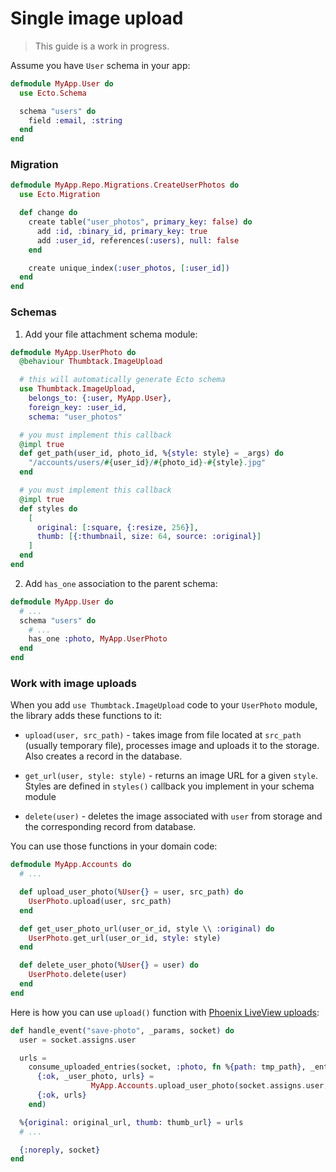 # Single image upload

> This guide is a work in progress.

Assume you have `User` schema in your app:

```elixir
defmodule MyApp.User do
  use Ecto.Schema

  schema "users" do
    field :email, :string
  end
end
```


### Migration

```elixir
defmodule MyApp.Repo.Migrations.CreateUserPhotos do
  use Ecto.Migration

  def change do
    create table("user_photos", primary_key: false) do
      add :id, :binary_id, primary_key: true
      add :user_id, references(:users), null: false
    end

    create unique_index(:user_photos, [:user_id])
  end
end
```


### Schemas

1. Add your file attachment schema module:

```elixir
defmodule MyApp.UserPhoto do
  @behaviour Thumbtack.ImageUpload

  # this will automatically generate Ecto schema
  use Thumbtack.ImageUpload,
    belongs_to: {:user, MyApp.User},
    foreign_key: :user_id,
    schema: "user_photos"

  # you must implement this callback
  @impl true
  def get_path(user_id, photo_id, %{style: style} = _args) do
    "/accounts/users/#{user_id}/#{photo_id}-#{style}.jpg"
  end

  # you must implement this callback
  @impl true
  def styles do
    [
      original: [:square, {:resize, 256}],
      thumb: [{:thumbnail, size: 64, source: :original}]
    ]
  end
end
```

2. Add `has_one` association to the parent schema:

```elixir
defmodule MyApp.User do
  # ...
  schema "users" do
    # ...
    has_one :photo, MyApp.UserPhoto
  end
end

```


### Work with image uploads

When you add `use Thumbtack.ImageUpload` code to your `UserPhoto` module, the library 
adds these functions to it:

 * `upload(user, src_path)` - takes image from file located at `src_path` (usually temporary file), 
 processes image and uploads it to the storage. Also creates a record in the database.
 
 * `get_url(user, style: style)` - returns an image URL for a given `style`.
 Styles are defined in `styles()` callback you implement in your schema module
 
 * `delete(user)` - deletes the image associated with `user` from storage
 and the corresponding record from database.

 You can use those functions in your domain code:

```elixir
defmodule MyApp.Accounts do
  # ...

  def upload_user_photo(%User{} = user, src_path) do
    UserPhoto.upload(user, src_path)
  end

  def get_user_photo_url(user_or_id, style \\ :original) do
    UserPhoto.get_url(user_or_id, style: style)
  end

  def delete_user_photo(%User{} = user) do
    UserPhoto.delete(user)
  end
end
```

Here is how you can use `upload()` function with
[Phoenix LiveView uploads](https://hexdocs.pm/phoenix_live_view/uploads.html):

```elixir
def handle_event("save-photo", _params, socket) do
  user = socket.assigns.user

  urls = 
    consume_uploaded_entries(socket, :photo, fn %{path: tmp_path}, _entry ->
      {:ok, _user_photo, urls} = 
                  MyApp.Accounts.upload_user_photo(socket.assigns.user, tmp_path)
      {:ok, urls}
    end)

  %{original: original_url, thumb: thumb_url} = urls
  # ...

  {:noreply, socket}
end
```
